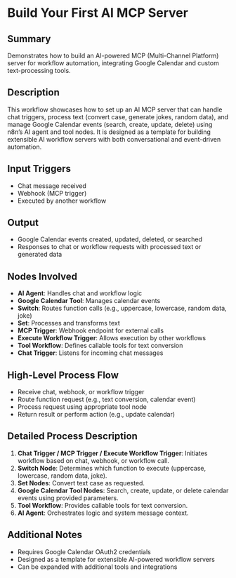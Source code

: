 # Build Your First AI MCP Server

## Summary
Demonstrates how to build an AI-powered MCP (Multi-Channel Platform) server for workflow automation, integrating Google Calendar and custom text-processing tools.

## Description
This workflow showcases how to set up an AI MCP server that can handle chat triggers, process text (convert case, generate jokes, random data), and manage Google Calendar events (search, create, update, delete) using n8n’s AI agent and tool nodes. It is designed as a template for building extensible AI workflow servers with both conversational and event-driven automation.

## Input Triggers
- Chat message received
- Webhook (MCP trigger)
- Executed by another workflow

## Output
- Google Calendar events created, updated, deleted, or searched
- Responses to chat or workflow requests with processed text or generated data

## Nodes Involved
- **AI Agent**: Handles chat and workflow logic
- **Google Calendar Tool**: Manages calendar events
- **Switch**: Routes function calls (e.g., uppercase, lowercase, random data, joke)
- **Set**: Processes and transforms text
- **MCP Trigger**: Webhook endpoint for external calls
- **Execute Workflow Trigger**: Allows execution by other workflows
- **Tool Workflow**: Defines callable tools for text conversion
- **Chat Trigger**: Listens for incoming chat messages

## High-Level Process Flow
- Receive chat, webhook, or workflow trigger
- Route function request (e.g., text conversion, calendar event)
- Process request using appropriate tool node
- Return result or perform action (e.g., update calendar)

## Detailed Process Description
1. **Chat Trigger / MCP Trigger / Execute Workflow Trigger**: Initiates workflow based on chat, webhook, or workflow call.
2. **Switch Node**: Determines which function to execute (uppercase, lowercase, random data, joke).
3. **Set Nodes**: Convert text case as requested.
4. **Google Calendar Tool Nodes**: Search, create, update, or delete calendar events using provided parameters.
5. **Tool Workflow**: Provides callable tools for text conversion.
6. **AI Agent**: Orchestrates logic and system message context.

## Additional Notes
- Requires Google Calendar OAuth2 credentials
- Designed as a template for extensible AI-powered workflow servers
- Can be expanded with additional tools and integrations
